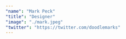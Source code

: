 ```yaml
---
"name": "Mark Peck"
"title": "Designer"
"image": "./mark.jpeg"
"twitter": "https://twitter.com/doodlemarks"
---
```

